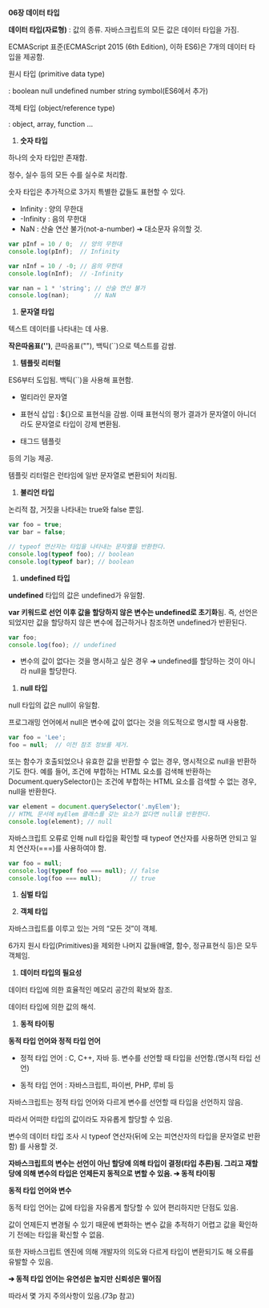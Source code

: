 **06장 데이터 타입**

**데이터 타입(자료형)** : 값의 종류. 자바스크립트의 모든 값은 데이터 타입을 가짐.

ECMAScript 표준(ECMAScript 2015 (6th Edition), 이하 ES6)은 7개의 데이터 타입을 제공함.

<aside>

원시 타입 (primitive data type)

 : boolean null undefined number string symbol(ES6에서 추가)

객체 타입 (object/reference type)

 : object, array, function … 

</aside>

1. **숫자 타입**

하나의 숫자 타입만 존재함.

정수, 실수 등의 모든 수를 실수로 처리함.

숫자 타입은 추가적으로 3가지 특별한 값들도 표현할 수 있다.

- Infinity : 양의 무한대
- -Infinity : 음의 무한대
- NaN : 산술 연산 불가(not-a-number) ➔ 대소문자 유의할 것.

```jsx
var pInf = 10 / 0;  // 양의 무한대
console.log(pInf);  // Infinity

var nInf = 10 / -0; // 음의 무한대
console.log(nInf);  // -Infinity

var nan = 1 * 'string'; // 산술 연산 불가
console.log(nan);       // NaN
```

1. **문자열 타입**

텍스트 데이터를 나타내는 데 사용.

**작은따옴표('')**, 큰따옴표(""), 백틱(``)으로 텍스트를 감쌈.

1. **템플릿 리터럴**

ES6부터 도입됨. 백틱(``)을 사용해 표현함.

<aside>

 - 멀티라인 문자열

 - 표현식 삽입 : ${}으로 표현식을 감쌈. 이때 표현식의 평가 결과가 문자열이 아니더라도 문자열로 타입이 강제 변환됨.

 - 태그드 템플릿

등의 기능 제공.

</aside>

템플릿 리터럴은 런타임에 일반 문자열로 변환되어 처리됨.

1. **불리언 타입**

논리적 참, 거짓을 나타내는 true와 false 뿐임.

```jsx
var foo = true;
var bar = false;

// typeof 연산자는 타입을 나타내는 문자열을 반환한다.
console.log(typeof foo); // boolean
console.log(typeof bar); // boolean
```

1. **undefined 타입**

**undefined** 타입의 값은 undefined가 유일함.

**var 키워드로 선언 이후 값을 할당하지 않은 변수는 undefined로 초기화**됨. 즉, 선언은 되었지만 값을 할당하지 않은 변수에 접근하거나 참조하면 undefined가 반환된다.

```jsx
var foo;
console.log(foo); // undefined
```

 

* 변수의 값이 없다는 것을 명시하고 싶은 경우 ➔ undefined를 할당하는 것이 아니라 null을 할당한다.

1. **null 타입**

null 타입의 값은 null이 유일함.

프로그래밍 언어에서 null은 변수에 값이 없다는 것을 의도적으로 명시할 때 사용함.

```jsx
var foo = 'Lee';
foo = null;  // 이전 참조 정보를 제거.
```

또는 함수가 호출되었으나 유효한 값을 반환할 수 없는 경우, 명시적으로 null을 반환하기도 한다. 예를 들어, 조건에 부합하는 HTML 요소를 검색해 반환하는 Document.querySelector()는 조건에 부합하는 HTML 요소를 검색할 수 없는 경우, null을 반환한다.

```jsx
var element = document.querySelector('.myElem');
// HTML 문서에 myElem 클래스를 갖는 요소가 없다면 null을 반환한다.
console.log(element); // null
```

자바스크립트 오류로 인해 null 타입을 확인할 때 typeof 연산자를 사용하면 안되고 일치 연산자(===)를 사용하여야 함.

```jsx
var foo = null;
console.log(typeof foo === null); // false
console.log(foo === null);        // true
```

1. **심벌 타입**

1. **객체 타입**

자바스크립트를 이루고 있는 거의 “모든 것”이 객체.

6가지 원시 타입(Primitives)을 제외한 나머지 값들(배열, 함수, 정규표현식 등)은 모두 객체임.

1. **데이터 타입의 필요성**

데이터 타입에 의한 효율적인 메모리 공간의 확보와 참조.

데이터 타입에 의한 값의 해석.

1. **동적 타이핑**

**동적 타입 언어와 정적 타입 언어**

 - 정적 타입 언어 : C, C++, 자바 등. 변수를 선언할 때 타입을 선언함.(명시적 타입 선언)

 - 동적 타입 언어 : 자바스크립트, 파이썬, PHP, 루비 등

자바스크립트는 정적 타입 언어와 다르게 변수를 선언할 때 타입을 선언하지 않음.

따라서 어떠한 타입의 값이라도 자유롭게 할당할 수 있음.

변수의 데이터 타입 조사 시 typeof 연산자(뒤에 오는 피연산자의 타입을 문자열로 반환함) 를 사용할 것.

**자바스크립트의 변수는 선언이 아닌 할당에 의해 타입이 결정(타입 추론)됨. 그리고 재할당에 의해 변수의 타입은 언제든지 동적으로 변할 수 있음. ➔ 동적 타이핑**

**동적 타입 언어와 변수**

동적 타입 언어는 값에 타입을 자유롭게 할당할 수 있어 편리하지만 단점도 있음.

값이 언제든지 변경될 수 있기 때문에 변화하는 변수 값을 추적하기 어렵고 값을 확인하기 전에는 타입을 확신할 수 없음.

또한 자바스크립트 엔진에 의해 개발자의 의도와 다르게 타입이 변환되기도 해 오류를 유발할 수 있음.

**➔ 동적 타입 언어는 유연성은 높지만 신뢰성은 떨어짐**

따라서 몇 가지 주의사항이 있음.(73p 참고)
